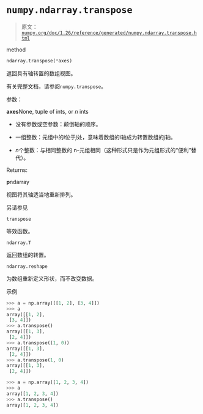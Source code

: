 # `numpy.ndarray.transpose`

> 原文：[`numpy.org/doc/1.26/reference/generated/numpy.ndarray.transpose.html`](https://numpy.org/doc/1.26/reference/generated/numpy.ndarray.transpose.html)

method

```py
ndarray.transpose(*axes)
```

返回具有轴转置的数组视图。

有关完整文档，请参阅`numpy.transpose`。

参数：

**axes**None, tuple of ints, or *n* ints

+   没有参数或空参数：颠倒轴的顺序。

+   一组整数：元组中的*i*位于*j*处，意味着数组的*i*轴成为转置数组的*j*轴。

+   *n*个整数：与相同整数的 n-元组相同（这种形式只是作为元组形式的“便利”替代）。

Returns:

**p**ndarray

视图将其轴适当地重新排列。

另请参见

`transpose`

等效函数。

`ndarray.T`

返回数组的转置。

`ndarray.reshape`

为数组重新定义形状，而不改变数据。

示例

```py
>>> a = np.array([[1, 2], [3, 4]])
>>> a
array([[1, 2],
 [3, 4]])
>>> a.transpose()
array([[1, 3],
 [2, 4]])
>>> a.transpose((1, 0))
array([[1, 3],
 [2, 4]])
>>> a.transpose(1, 0)
array([[1, 3],
 [2, 4]]) 
```

```py
>>> a = np.array([1, 2, 3, 4])
>>> a
array([1, 2, 3, 4])
>>> a.transpose()
array([1, 2, 3, 4]) 
```

